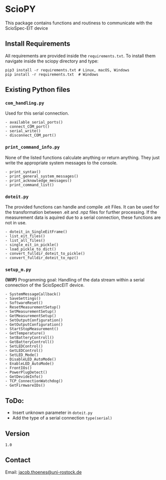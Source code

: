 # ScioPY

This package contains functions and routiness to communicate with the ScioSpec-EIT device

## Install Requirements

All requirements are provided inside the `requirements.txt`. To install them navigate inside the sciopy directory and type:

    pip3 install -r requirements.txt # Linux, macOS, Windows
    pip install -r requirements.txt  # Windows


## Existing Python files

### `com_handling.py`

Used for this serial connection.

    - available_serial_ports()
    - connect_COM_port()
    - serial_write()
    - disconnect_COM_port()

### `print_command_info.py` 

None of the listed functions calculate anything or return anything. They just write the appropriate system messages to the console.

    - print_syntax()
    - print_general_system_messages()
    - print_acknowledge_messages()
    - print_command_list()

### `doteit.py` 

The provided functions can handle and compile .eit Files.
It can be used for the transformation between .eit and .npz files for further processing. If the measurement data is aquired due to a serial connection, these functions are not in use.

    - doteit_in_SingleEitFrame()
    - list_eit_files()
    - list_all_files()
    - single_eit_in_pickle()
    - load_pickle_to_dict()
    - convert_fulldir_doteit_to_pickle()
    - convert_fulldir_doteit_to_npz()

### `setup_m.py`

**(WIP)** Programming goal: Handling of the data stream within a serial connection of the ScioSpecEIT device.


    - SystemMessageCallback()
    - SaveSettings()
    - SoftwareReset()
    - ResetMeasurementSetup()
    - SetMeasurementSetup()
    - GetMeasurementSetup()
    - SetOutputConfiguration()
    - GetOutputConfiguration()
    - StartStopMeasurement()
    - GetTemperature()
    - SetBatteryControll()
    - GetBatteryControll()
    - SetLEDControl()
    - GetLEDControl()
    - SetLED_Mode()
    - DisableLED_AutoMode()
    - EnableLED_AutoMode()
    - FrontIOs()
    - PowerPlugDetect()
    - GetDevideInfo()
    - TCP_ConnectionWatchdog()
    - GetFirmwareIDs()


## ToDo:

- Insert unknown parameter in `doteit.py`
- Add the type of a serial connection `type(serial)`


## Version

    1.0

## Contact

Email: jacob.thoenes@uni-rostock.de